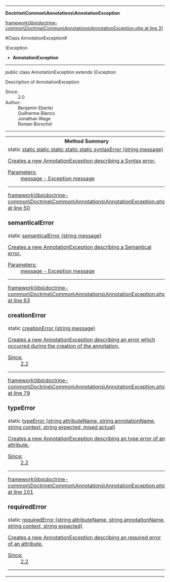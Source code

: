 

- - -

**Doctrine\Common\Annotations\AnnotationException**


<a href="https://github.com/JeyDotC/Hirudo/blob/master/framework/libs/doctrine-common/Doctrine/Common/Annotations/AnnotationException.php#L31" >framework\libs\doctrine-common\Doctrine\Common\Annotations\AnnotationException.php at line 31</a>

#Class AnnotationException#

\Exception
* **AnnotationException**




- - -

<p class="signature"><span class='k'>public  class</span> <span class='nx'>AnnotationException</span>
extends \Exception

</p>

<div class="comment" id="overview_description"><p>Description of AnnotationException</p></div>

<dl>
<dt>Since:</dt>
<dd>2.0</dd>
<dt>Author:</dt>
<dd>Benjamin Eberlei <kontakt@beberlei.de></dd>
<dd>Guilherme Blanco <guilhermeblanco@hotmail.com></dd>
<dd>Jonathan Wage <jonwage@gmail.com></dd>
<dd>Roman Borschel <roman@code-factory.org></dd>
</dl>


- - -

<table id="summary_method">
<tr><th colspan="2">Method Summary</th></tr>
<tr>
<td><span class='k'>static </span> <span class='nx'><a href='https://github.com/JeyDotC/Hirudo-docs/blob/master/doctrine/common/annotations/annotationexception.html>AnnotationException</a></span></td>
<td class="description"><p class="name"><a href="#syntaxerror">syntaxError</a>(string message)</p><p class="description">Creates a new AnnotationException describing a Syntax error.</p></td>
</tr>
<tr>
<td><span class='k'>static </span> <span class='nx'><a href='https://github.com/JeyDotC/Hirudo-docs/blob/master/doctrine/common/annotations/annotationexception.html>AnnotationException</a></span></td>
<td class="description"><p class="name"><a href="#semanticalerror">semanticalError</a>(string message)</p><p class="description">Creates a new AnnotationException describing a Semantical error.</p></td>
</tr>
<tr>
<td><span class='k'>static </span> <span class='nx'><a href='https://github.com/JeyDotC/Hirudo-docs/blob/master/doctrine/common/annotations/annotationexception.html>AnnotationException</a></span></td>
<td class="description"><p class="name"><a href="#creationerror">creationError</a>(string message)</p><p class="description">Creates a new AnnotationException describing an error which occurred during
the creation of the annotation.</p></td>
</tr>
<tr>
<td><span class='k'>static </span> <span class='nx'><a href='https://github.com/JeyDotC/Hirudo-docs/blob/master/doctrine/common/annotations/annotationexception.html>AnnotationException</a></span></td>
<td class="description"><p class="name"><a href="#typeerror">typeError</a>(string attributeName, string annotationName, string context, string expected, mixed actual)</p><p class="description">Creates a new AnnotationException describing an type error of an attribute.</p></td>
</tr>
<tr>
<td><span class='k'>static </span> <span class='nx'><a href='https://github.com/JeyDotC/Hirudo-docs/blob/master/doctrine/common/annotations/annotationexception.html>AnnotationException</a></span></td>
<td class="description"><p class="name"><a href="#requirederror">requiredError</a>(string attributeName, string annotationName, string context, string expected)</p><p class="description">Creates a new AnnotationException describing an required error of an attribute.</p></td>
</tr>
</table>

<h2 id="detail_method">Method Detail</h2>

<a href="https://github.com/JeyDotC/Hirudo/blob/master/framework/libs/doctrine-common/Doctrine/Common/Annotations/AnnotationException.php#L39" >framework\libs\doctrine-common\Doctrine\Common\Annotations\AnnotationException.php at line 39</a>

<h3 id="syntaxError()">syntaxError</h3>
<span class='k'>static </span> <span class='nx'><a href='https://github.com/JeyDotC/Hirudo-docs/blob/master/doctrine/common/annotations/annotationexception.html>AnnotationException</a></span> <span class='nf'>syntaxError</span> (string message)

<div class="details">
<p>Creates a new AnnotationException describing a Syntax error.</p><dl>
<dt>Parameters:</dt>
<dd>message - Exception message</dd>
</dl>

</div>

- - -


<a href="https://github.com/JeyDotC/Hirudo/blob/master/framework/libs/doctrine-common/Doctrine/Common/Annotations/AnnotationException.php#L50" >framework\libs\doctrine-common\Doctrine\Common\Annotations\AnnotationException.php at line 50</a>

<h3 id="semanticalError()">semanticalError</h3>
<span class='k'>static </span> <span class='nx'><a href='https://github.com/JeyDotC/Hirudo-docs/blob/master/doctrine/common/annotations/annotationexception.html>AnnotationException</a></span> <span class='nf'>semanticalError</span> (string message)

<div class="details">
<p>Creates a new AnnotationException describing a Semantical error.</p><dl>
<dt>Parameters:</dt>
<dd>message - Exception message</dd>
</dl>

</div>

- - -


<a href="https://github.com/JeyDotC/Hirudo/blob/master/framework/libs/doctrine-common/Doctrine/Common/Annotations/AnnotationException.php#L63" >framework\libs\doctrine-common\Doctrine\Common\Annotations\AnnotationException.php at line 63</a>

<h3 id="creationError()">creationError</h3>
<span class='k'>static </span> <span class='nx'><a href='https://github.com/JeyDotC/Hirudo-docs/blob/master/doctrine/common/annotations/annotationexception.html>AnnotationException</a></span> <span class='nf'>creationError</span> (string message)

<div class="details">
<p>Creates a new AnnotationException describing an error which occurred during
the creation of the annotation.</p><dl>
<dt>Since:</dt>
<dd>2.2</dd>
</dl>

</div>

- - -


<a href="https://github.com/JeyDotC/Hirudo/blob/master/framework/libs/doctrine-common/Doctrine/Common/Annotations/AnnotationException.php#L79" >framework\libs\doctrine-common\Doctrine\Common\Annotations\AnnotationException.php at line 79</a>

<h3 id="typeError()">typeError</h3>
<span class='k'>static </span> <span class='nx'><a href='https://github.com/JeyDotC/Hirudo-docs/blob/master/doctrine/common/annotations/annotationexception.html>AnnotationException</a></span> <span class='nf'>typeError</span> (string attributeName, string annotationName, string context, string expected, mixed actual)

<div class="details">
<p>Creates a new AnnotationException describing an type error of an attribute.</p><dl>
<dt>Since:</dt>
<dd>2.2</dd>
</dl>

</div>

- - -


<a href="https://github.com/JeyDotC/Hirudo/blob/master/framework/libs/doctrine-common/Doctrine/Common/Annotations/AnnotationException.php#L101" >framework\libs\doctrine-common\Doctrine\Common\Annotations\AnnotationException.php at line 101</a>

<h3 id="requiredError()">requiredError</h3>
<span class='k'>static </span> <span class='nx'><a href='https://github.com/JeyDotC/Hirudo-docs/blob/master/doctrine/common/annotations/annotationexception.html>AnnotationException</a></span> <span class='nf'>requiredError</span> (string attributeName, string annotationName, string context, string expected)

<div class="details">
<p>Creates a new AnnotationException describing an required error of an attribute.</p><dl>
<dt>Since:</dt>
<dd>2.2</dd>
</dl>

</div>

- - -

